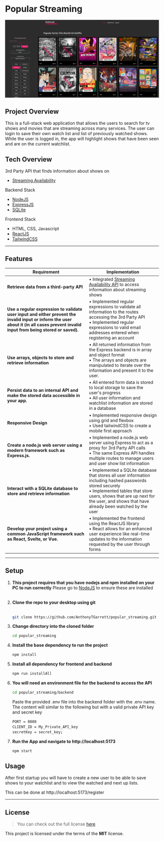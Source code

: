 # Popular Streaming

![alt text](img/home_form_showing.png)

## Project Overview

This is a full-stack web application that allows the users to search for tv shows and movies that are streaming across many services. The user can login to save their own watch list and list of previously watched shows. While the user is logged in, the app will highlight shows that have been seen and are on the current watchlist.

## Tech Overview

3rd Party API that finds information about shows on

- [Streaming Availability](https://www.movieofthenight.com/about/api)

Backend Stack

- [NodeJS](https://nodejs.org/en)
- [ExpressJS](https://expressjs.com/)
- [SQLite](https://www.sqlite.org/)

Frontend Stack

- HTML, CSS, Javascript
- [ReactJS](https://react.dev/)
- [TailwindCSS](https://tailwindcss.com/)

---

## Features

| Requirement                                                                                                                                                                           | Implementation                                                                                                                                                                                                                                      |
| ------------------------------------------------------------------------------------------------------------------------------------------------------------------------------------- | --------------------------------------------------------------------------------------------------------------------------------------------------------------------------------------------------------------------------------------------------- |
| **Retrieve data from a third-party API**                                                                                                                                              | • Integrated [Streaming Availability API](https://www.movieofthenight.com/about/api) to access information about streaming shows<br>                                                                                                                |
| **Use a regular expression to validate user input and either prevent the invalid input or inform the user about it (in all cases prevent invalid input from being stored or saved).** | • Implemented regular expressions to validate all information to the routes accessing the 3rd Party API<br>• Implemented regular expressions to valid email addresses entered when registering an account                                           |
| **Use arrays, objects to store and retrieve information**                                                                                                                             | • All returned information from the Express backend is in array and object format<br>• The arrays and objects are manipulated to iterate over the information and present it to the user.                                                           |
| **Persist data to an internal API and make the stored data accessible in your app.**                                                                                                  | • All entered form data is stored to local storage to save the user's progress<br>• All user information and watchlist information are stored in a database                                                                                         |
| **Responsive Design**                                                                                                                                                                 | • Implemented responsive design using grid and flexbox<br>• Used tailwindCSS to create a mobile first approach                                                                                                                                      |
| **Create a node.js web server using a modern framework such as Express.js.**                                                                                                          | • Implemented a node.js web server using Express to act as a proxy for 3rd Party API calls<br> • The same Express API handles multiple routes to manage users and user show list information                                                        |
| **Interact with a SQLite database to store and retrieve information**                                                                                                                 | • Implemented a SQLite database that stores all user information including hashed passwords stored securely<br>• Implemented tables that store users, shows that are up next for the user, and shows that have already been watched by the user<br> |
| **Develop your project using a common JavaScript framework such as React, Svelte, or Vue.**                                                                                           | • Implemented the frontend using the ReactJS library<br>• React allows for an enhanced user experience like real-time updates to the information requested by the user through forms                                                                |

---

## Setup

1.  **This project requires that you have nodejs and npm installed on your PC to run correctly**
    Please go to [NodeJS](https://nodejs.org/en) to ensure these are installed<br></br>
2.  **Clone the repo to your desktop using git**

    ```bash

    git clone https://github.com/AnthonyTGarrett/popular_streaming.git
    ```

3.  **Change directory into the cloned folder**

    ```bash
    cd popular_streaming
    ```

4.  **Install the base dependency to run the project**

    ```bash
    npm install
    ```

5.  **Install all dependency for frontend and backend**
    ```bash
    npm run installAll
    ```
6.  **You will need an environment file for the backend to access the API**

    ```bash
    cd popular_streaming/backend
    ```

    Paste the provided .env file into the backend folder with the .env name.
    The content will similar to the following but with a valid private API key and secret key

    ```bash
    PORT = 8080
    CLIENT_ID = My_Private_API_key
    secretKey = secret_key;
    ```

7.  **Run the App and navigate to http://localhost:5173**

    ```bash
    npm start
    ```

## Usage

After first startup you will have to create a new user to be able to save shows to your watchlist and to view the watched and next up lists.

This can be done at http://localhost:5173/register

---

## License

> You can check out the full license [here](https://github.com/IgorAntun/node-chat/blob/master/LICENSE)

This project is licensed under the terms of the **MIT** license.

```

```
